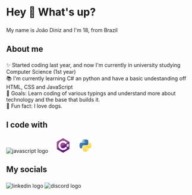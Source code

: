 <h1 align="left">Hey 👋 What's up?</h1>

###

<p align="left">My name is João Diniz and I'm 18, from Brazil</p>

###

<h2 align="left">About me</h2>

###

<p align="left">✨ Started coding last year, and now I'm currently in university studying Computer Science (1st year) <br>📚 I'm currently learning C# an python and have a basic undestanding off HTML, CSS and JavaScript<br>🎯 Goals: Learn coding of various typings and understand more about technology and the base that builds it.<br>🎲 Fun fact: I love dogs.</p>

###

<h2 align="left">I code with</h2>

###

<div align="left">
  <img src="https://cdn.jsdelivr.net/gh/devicons/devicon/icons/javascript/javascript-original.svg" height="40" alt="javascript logo"  />
  <img width="12" />
  <img src="https://raw.githubusercontent.com/devicons/devicon/master/icons/csharp/csharp-original.svg" height="40" alt="C Sharp logo"  />
  <img width="12" />
  <img src="https://raw.githubusercontent.com/devicons/devicon/master/icons/python/python-original.svg" height="40" alt="Python logo" />
</div>

###

<h2 align="left">My socials</h2>

###

<div align="left">
  <img src="https://raw.githubusercontent.com/maurodesouza/profile-readme-generator/master/src/assets/icons/social/linkedin/default.svg" width="52" height="40" alt="linkedin logo"  />
  <img src="https://raw.githubusercontent.com/maurodesouza/profile-readme-generator/master/src/assets/icons/social/discord/default.svg" width="52" height="40" alt="discord logo"  />
</div>

###
